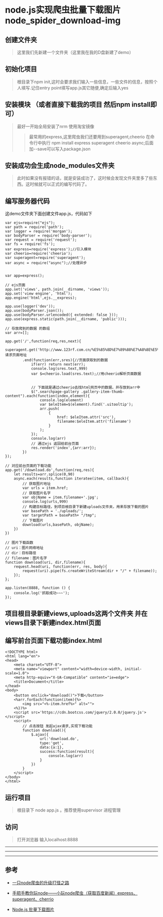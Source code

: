# node.js实现爬虫批量下载图片 node_spider_download-img

## 创建文件夹
> 这里我们先新建一个文件夹（这里我在我的D盘新建了demo）

## 初始化项目
> 根目录下npm init,这时会要求我们输入一些信息，一些文件的信息，按照个人填写.记住entry point填写app.js其它随便,确定后输入yes 
## 安装模块  （或者直接下载我的项目 然后npm install即可）
> 最好一开始全局安装了nrm 使用淘宝镜像
>> 最常用的express,这里爬虫我们还要用到superagent,cheerio
在命令行中执行 npm install express  superagent  cheerio async;后面加--save可以写入package.json 

## 安装成功会生成node_modules文件夹
> 此时如果没有报错的话，就是安装成功了，这时候会发现文件夹里多了些东西。这时候就可以正式的编写代码了。

## 编写服务器代码
这demo文件夹下面创建文件app.js，代码如下

```
var ejs=require("ejs");
var path = require('path');
var logger = require('morgan');
var bodyParser = require('body-parser');
var request = require('request');
var fs = require('fs');
var express=require('express');//引入模块
var cheerio=require('cheerio');
var superagent=require('superagent');
var async = require("async");//处理异步


var app=express();

// ejs页面
app.set('views', path.join(__dirname, 'views'));
app.set('view engine', 'html');
app.engine('html',ejs.__express);

app.use(logger('dev'));
app.use(bodyParser.json());
app.use(bodyParser.urlencoded({ extended: false }));
app.use(express.static(path.join(__dirname, 'public')));

// 存放爬到的数据 的数组
var arr=[];

app.get('/',function(req,res,next){
    superagent.get('http://www.123rf.com.cn/%E5%85%8D%E7%89%88%E7%A8%8E%E5%9B%BE%E7%89%87/%E8%81%9A%E4%BC%9A.html')//请求页面地址
        .end(function(err,sres){//页面获取到的数据
            if(err) return next(err);
            console.log(sres.text,999)
            var $=cheerio.load(sres.text);//用cheerio解析页面数据


            // 下面就是通过cheerio去找html网页中的数据，并存放到arr中
            $(".searchpage-gallery .gallery-item-thumb-content").each(function(index,element){
                console.log(element)
                var $eleItem=$(element).find('.uitooltip');
                arr.push(
                    {
                        href: $eleItem.attr('src'),
                        filename:$eleItem.attr('filename')
                    }
                );
            });
            console.log(arr)
            // 通过ejs 返回给前台页面
            res.render('index',{arr:arr});
        })
});

// 对应前台页面的下载功能
app.get('/download.do',function(req,res){
    let results=arr.splice(0,90)
    async.each(results,function iteratee(item, callback){
        // 获取图片地址
        var urls = item.href;
        // 获取图片名字
        var objName = item.filename+'.jpg';
        console.log(urls,999)
        // 构建目标路径，到项目根目录下新建uploads文件夹，用来存放下载的图片
        var basePath = './uploads/';  
        var targetPath = basePath+ "/tmp"; 
        // 下载图片 
        download(urls,basePath, objName);    
    })
})

// 图片下载函数
// uri：图片网络地址
// dir：目标路径
// filename：图片名字
function download(uri, dir,filename){  
    request.head(uri, function(err, res, body){  
        request(uri).pipe(fs.createWriteStream(dir + "/" + filename));  
    });  
}; 

app.listen(8888, function () {
    console.log('抓取成功~~~');
});
```
## 项目根目录新建views,uploads这两个文件夹 并在views目录下新建index.html页面

## 编写前台页面下载功能index.html
```
<!DOCTYPE html>
<html lang="en">
<head>
    <meta charset="UTF-8">
    <meta name="viewport" content="width=device-width, initial-scale=1.0">
    <meta http-equiv="X-UA-Compatible" content="ie=edge">
    <title>Document</title>
</head>
<body>
    <button onclick="download()">下载</button>
    <%arr.forEach(function(item){%>
        <img src="<%-item.href%>" alt="">
    <%})%>
    <script src='https://cdn.bootcss.com/jquery/2.0.0/jquery.js'></script>
    <script>
        // 点击按钮 发起ajax请求,实现下载功能
        function download(){
            $.ajax({
                url:'download.do',
                type:'get',
                data:{a:1},
                success:function(result){
                    console.log(arr)
                }
            })
        }
    </script>
</body>
</html>
```

## 运行项目
> 根目录下 node app.js 。推荐使用supervisor 进程管理

## 访问
> 打开浏览器 输入localhost:8888


- - -
- - -
- - -

## 参考
+ [一只node爬虫的升级打怪之路](http://developer.51cto.com/art/201711/557860.htm)

+ [手把手教你玩node——小玩node爬虫（获取百度新闻）express、superagent、cherrio](https://blog.csdn.net/baidu_38492440/article/details/78214412)

+ [Node.js 批量下载图片](https://blog.csdn.net/zhuming3834/article/details/78123701)

